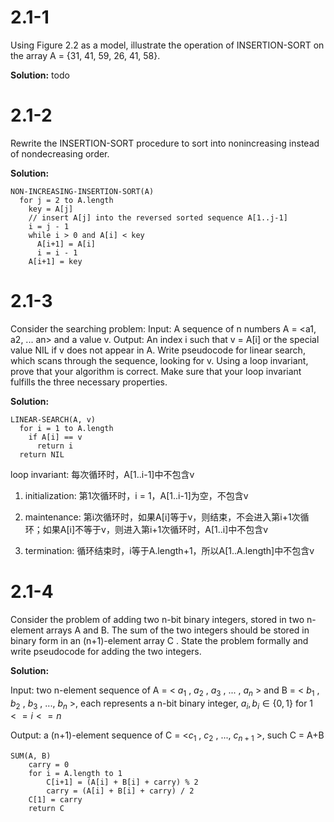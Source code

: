 # 2.1-1
Using Figure 2.2 as a model, illustrate the operation of INSERTION-SORT on the array A = {31, 41, 59, 26, 41, 58}.

**Solution:**
todo

# 2.1-2
Rewrite the INSERTION-SORT procedure to sort into nonincreasing instead of nondecreasing order. 

**Solution:**

```
NON-INCREASING-INSERTION-SORT(A)
  for j = 2 to A.length
    key = A[j]
    // insert A[j] into the reversed sorted sequence A[1..j-1]
    i = j - 1
    while i > 0 and A[i] < key
      A[i+1] = A[i]
      i = i - 1
    A[i+1] = key
```

# 2.1-3
Consider the searching problem:
Input: A sequence of n numbers A = <a1, a2, ... an> and a value v.
Output: An index i such that v = A[i] or the special value NIL if v does not appear in A.
Write pseudocode for linear search, which scans through the sequence, looking for v. Using a loop invariant, prove that your algorithm is correct. Make sure that your loop invariant fulfills the three necessary properties.  

**Solution:**

```
LINEAR-SEARCH(A, v)
  for i = 1 to A.length
    if A[i] == v
      return i
  return NIL
```

loop invariant: 每次循环时，A[1..i-1]中不包含v

1. initialization: 第1次循环时，i = 1，A[1..i-1]为空，不包含v

2. maintenance: 第i次循环时，如果A[i]等于v，则结束，不会进入第i+1次循环；如果A[i]不等于v，则进入第i+1次循环时，A[1..i]中不包含v

3. termination: 循环结束时，i等于A.length+1，所以A[1..A.length]中不包含v

# 2.1-4

Consider the problem of adding two n-bit binary integers, stored in two n-element arrays A and B. The sum of the two integers should be stored in binary form in an (n+1)-element array C . State the problem formally and write pseudocode for adding the two integers.  

**Solution:**

Input: two n-element sequence of A = < $a_1$ , $a_2$ , $a_3$ , ... , $a_n$ > and B = < $b_1$ , $b_2$ , $b_3$ ,  ..., $b_n$ >, each represents a n-bit binary integer, $a_i,b_i \in \{0, 1\}$ for $1<=i<=n$

Output: a (n+1)-element sequence of C = <$c_1$ , $c_2$ , ..., $c_{n+1}$ >, such C = A+B

```
SUM(A, B)
    carry = 0
    for i = A.length to 1
        C[i+1] = (A[i] + B[i] + carry) % 2
        carry = (A[i] + B[i] + carry) / 2
    C[1] = carry
    return C
```
